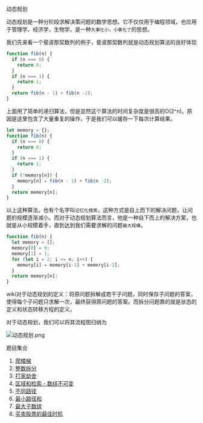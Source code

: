 动态规划

动态规划是一种分阶段求解决策问题的数学思想。它不仅仅用于编程领域，也应用于管理学，经济学，生物学。是一种`大事化小，小事化了`的思想。

我们先来看一个斐波那契数列的例子，斐波那契数列就是动态规划算法的良好体现

```js
function fib(n) {
  if (n === 0) {
    return 0;
  }
  if (n === 1) {
    return 1;
  }
  return fib(n - 1) + fib(n -2);
}
```

上面用了简单的递归算法，但是显然这个算法的时间复杂度是很高的O(2^n)。原因是这里包含了大量重复的操作，于是我们可以缓存一下每次计算结果。

```js
let memory = {};
function fib(n) {
  if (n === 0) {
    return 0;
  }
  if (n === 1) {
    return 1;
  }
  if (!memory[n]) {
    memory[n] = fib(n - 1) + fib(n -2);
  }
  return memory[n];
}
```

以上这种算法，也有个名字叫`记忆化搜索`，这种方式是自上而下的解决问题，让问题的规模逐渐减小。而对于动态规划算法而言，他是一种自下而上的解决方案，也就是从小规模着手，直到达到我们需要求解的问题`最大规模`。

```js
function fib(n) {
  let memory = [];
  memory[0] = 0;
  memory[1] = 1;
  for (let i = 2; i <= n; i++) {
    memory[i] = memory[i-1] + memory[i-2];
  }
  return memory[n];
}
```

wiki对于动态规划的定义：将原问题拆解成若干子问题，同时保存子问题的答案，使得每个子问题只求解一次，最终获得原问题的答案。而拆分问题靠的就是状态的定义和状态转移方程的定义。

对于动态规划，我们可以将其流程图归纳为

![动态规划.png](https://i.loli.net/2019/10/28/tdMLjNnGkhaqx8o.png)

题目集合

1. [爬楼梯](./0070_climbing_stairs.ts)
2. [整数拆分](./0070_climbing_stairs.ts)
3. [打家劫舍](./0198_house_robber.ts)
4. [区域和检索 - 数组不可变](./0303_range_sum_query_immutable.ts)
5. [不同路径](./0062_unique_paths.ts)
6. [最小路径和](./0064_minimum_path_sum.ts)
7. [最大子数组](./0053_maximum_subarray.ts)
8. [买卖股票的最佳时机](./0121_best_time_to_buy_and_sell_stock.ts)
